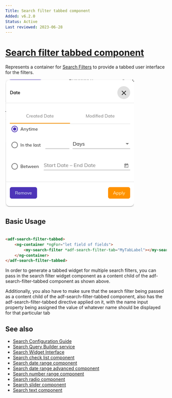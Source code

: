 ```yaml
---
Title: Search filter tabbed component
Added: v6.2.0
Status: Active
Last reviewed: 2023-06-28
---
```


# [Search filter tabbed component](../../../lib/content-services/src/lib/search/components/search-filter-tabbed/search-filter-tabbed.component.ts "Defined in search-filter-tabbed.component.ts")

Represents a container for [Search Filters](search-filter.component.md) to provide a tabbed user interface for the filters.

![Search Filter Tabbed Widget](../../docassets/images/search-filter-tabbed.png)

## Basic Usage

```html

<adf-search-filter-tabbed>
    <ng-container *ngFor="let field of fields">
        <my-search-filter *adf-search-filter-tab="MyTabLabel"></my-search-filter>
    </ng-container>
</adf-search-filter-tabbed>
```

In order to generate a tabbed widget for multiple search filters, you can pass in the search filter widget component as a content child of the adf-search-filter-tabbed component as shown above.

Additionally, you also have to make sure that the search filter being passed as a content child of the adf-search-filter-tabbed component, also has the adf-search-filter-tabbed directive applied on it,
with the name input property being assigned the value of whatever name should be displayed for that particular tab

## See also

- [Search Configuration Guide](../../user-guide/search-configuration-guide.md)
- [Search Query Builder service](../services/search-query-builder.service.md)
- [Search Widget Interface](../interfaces/search-widget.interface.md)
- [Search check list component](search-check-list.component.md)
- [Search date range component](search-date-range.component.md)
- [Search date range advanced component](search-date-range-advanced.component.md)
- [Search number range component](search-number-range.component.md)
- [Search radio component](search-radio.component.md)
- [Search slider component](search-slider.component.md)
- [Search text component](search-text.component.md)
